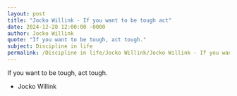 ```yaml
---
layout: post
title: "Jocko Willink - If you want to be tough act"
date: 2024-12-28 12:00:00 -0000
author: Jocko Willink
quote: "If you want to be tough, act tough."
subject: Discipline in life
permalink: /Discipline in life/Jocko Willink/Jocko Willink - If you want to be tough act
---
```


If you want to be tough, act tough.

- Jocko Willink
